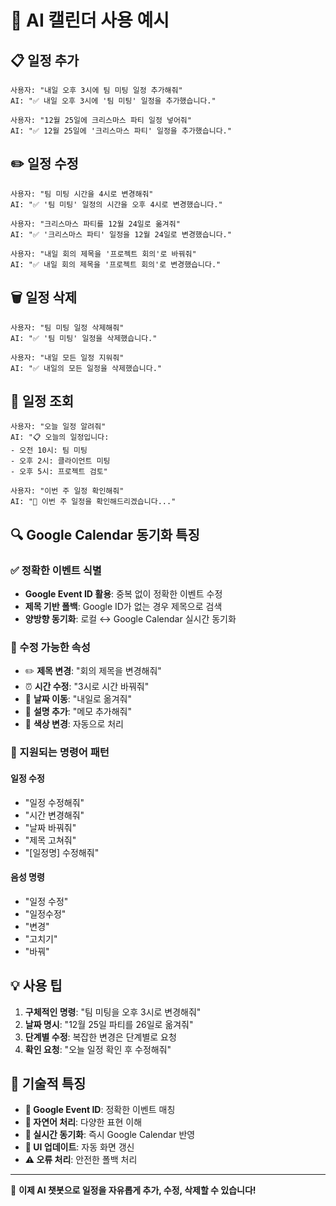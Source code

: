 # 🤖 AI 캘린더 사용 예시

## 📋 일정 추가
```
사용자: "내일 오후 3시에 팀 미팅 일정 추가해줘"
AI: "✅ 내일 오후 3시에 '팀 미팅' 일정을 추가했습니다."

사용자: "12월 25일에 크리스마스 파티 일정 넣어줘"
AI: "✅ 12월 25일에 '크리스마스 파티' 일정을 추가했습니다."
```

## ✏️ 일정 수정  
```
사용자: "팀 미팅 시간을 4시로 변경해줘"
AI: "✅ '팀 미팅' 일정의 시간을 오후 4시로 변경했습니다."

사용자: "크리스마스 파티를 12월 24일로 옮겨줘"
AI: "✅ '크리스마스 파티' 일정을 12월 24일로 변경했습니다."

사용자: "내일 회의 제목을 '프로젝트 회의'로 바꿔줘"
AI: "✅ 내일 회의 제목을 '프로젝트 회의'로 변경했습니다."
```

## 🗑️ 일정 삭제
```
사용자: "팀 미팅 일정 삭제해줘"
AI: "✅ '팀 미팅' 일정을 삭제했습니다."

사용자: "내일 모든 일정 지워줘"
AI: "✅ 내일의 모든 일정을 삭제했습니다."
```

## 📅 일정 조회
```
사용자: "오늘 일정 알려줘"
AI: "📋 오늘의 일정입니다:
- 오전 10시: 팀 미팅
- 오후 2시: 클라이언트 미팅
- 오후 5시: 프로젝트 검토"

사용자: "이번 주 일정 확인해줘"
AI: "📅 이번 주 일정을 확인해드리겠습니다..."
```

## 🔍 Google Calendar 동기화 특징

### ✅ 정확한 이벤트 식별
- **Google Event ID 활용**: 중복 없이 정확한 이벤트 수정
- **제목 기반 폴백**: Google ID가 없는 경우 제목으로 검색
- **양방향 동기화**: 로컬 ↔ Google Calendar 실시간 동기화

### 🎯 수정 가능한 속성
- ✏️ **제목 변경**: "회의 제목을 변경해줘"
- ⏰ **시간 수정**: "3시로 시간 바꿔줘"  
- 📅 **날짜 이동**: "내일로 옮겨줘"
- 📝 **설명 추가**: "메모 추가해줘"
- 🎨 **색상 변경**: 자동으로 처리

### 🚀 지원되는 명령어 패턴

#### 일정 수정
- "일정 수정해줘"
- "시간 변경해줘" 
- "날짜 바꿔줘"
- "제목 고쳐줘"
- "[일정명] 수정해줘"

#### 음성 명령
- "일정 수정"
- "일정수정"  
- "변경"
- "고치기"
- "바꿔"

## 💡 사용 팁

1. **구체적인 명령**: "팀 미팅을 오후 3시로 변경해줘"
2. **날짜 명시**: "12월 25일 파티를 26일로 옮겨줘"  
3. **단계별 수정**: 복잡한 변경은 단계별로 요청
4. **확인 요청**: "오늘 일정 확인 후 수정해줘"

## 🔧 기술적 특징

- **🔗 Google Event ID**: 정확한 이벤트 매칭
- **🤖 자연어 처리**: 다양한 표현 이해
- **🔄 실시간 동기화**: 즉시 Google Calendar 반영
- **📱 UI 업데이트**: 자동 화면 갱신
- **⚠️ 오류 처리**: 안전한 폴백 처리

---

🎉 **이제 AI 챗봇으로 일정을 자유롭게 추가, 수정, 삭제할 수 있습니다!** 